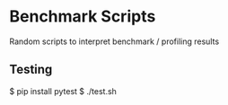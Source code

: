 # Benchmark Scripts
Random scripts to interpret benchmark / profiling results

## Testing

$ pip install pytest
$ ./test.sh
